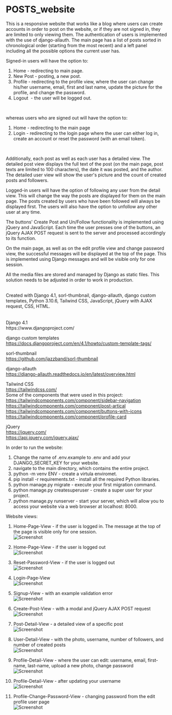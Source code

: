 # POSTS_website

This is a responsive website that works like a blog where users can create accounts in order to post on the website, or if they are not signed in, they are limited to only viewing them. The authentication of users is implemented with the use of django-allauth.
The main page has a list of posts sorted in chronological order (starting from the most recent) and a left panel including all the possible options the current user has.</br>

Signed-in users will have the option to:
1. Home - redirecting to main page. </br>
2. New Post - posting, a new post. </br>
3. Profile - redirecting to the profile view, where the user can change his/her username, email, first and last name, update the picture for the profile, and change the password. </br>
4. Logout  - the user will be logged out. </br>
</br>

whereas users who are signed out will have the option to:
1. Home - redirecting to the main page </br>
2. Login - redirecting to the login page where the user can either log in, create an account or reset the password (with an email token).</br>
</br>

Additionally, each post as well as each user has a detailed view. The detailed post view displays the full text of the post (on the main page, post texts are limited to 100 characters), the date it was posted, and the author. The detailed user view will show the user's picture and the count of created posts and followers.


Logged-in users will have the option of following any user from the detail view. This will change the way the posts are displayed for them on the main page. The posts created by users who have been followed will always be displayed first. The users will also have the option to unfollow any other user at any time.


The buttons' Create Post and Un/Follow functionality is implemented using jQuery and JavaScript. Each time the user presses one of the buttons, an jQuery AJAX POST request is sent to the server and processed accordingly to its function.


On the main page, as well as on the edit profile view and change password view, the successful messages will be displayed at the top of the page. This is implemented using Django messages and will be visible only for one session.


All the media files are stored and managed by Django as static files. This solution needs to be adjusted in order to work in production.



</br>
Created with Django 4.1, sorl-thumbnail, django-allauth, django custom templates, Python 3.10.6, Tailwind CSS, JavaScript, jQuery with AJAX request, CSS, HTML. </br>
</br>

</br>
Django 4.1 </br>
https://www.djangoproject.com/ </br>

django custom templates</br>
https://docs.djangoproject.com/en/4.1/howto/custom-template-tags/</br>

sorl-thumbnail </br>
https://github.com/jazzband/sorl-thumbnail </br>

django-allauth </br>
https://django-allauth.readthedocs.io/en/latest/overview.html </br>

Tailwind CSS </br>
https://tailwindcss.com/ </br>
Some of the components that were used in this project: </br>
https://tailwindcomponents.com/component/sidebar-navigation </br>
https://tailwindcomponents.com/component/post-artical </br>
https://tailwindcomponents.com/component/buttons-with-icons </br>
https://tailwindcomponents.com/component/profile-card </br>

jQuery </br>
https://jquery.com/ </br>
https://api.jquery.com/jquery.ajax/ </br>


In order to run the website: <br>
1. Change the name of .env.example to .env and add your DJANGO_SECRET_KEY for your website. </br>
2. navigate to the main directory, which contains the entire project. </br>
3. python -m venv ENV - create a virtula enviromet. </br>
4. pip install -r requirements.txt - install all the required Python libraries. </br>
5. python manage.py migrate - execute your first migration command. </br>
6. python manage.py createsuperuser - create a super user for your project. </br>
7. python manage.py runserver - start your server, which will allow you to access your website via a web browser at localhost: 8000. </br>



Website views:</br>

1. Home-Page-View - if the user is logged in. The message at the top of the page is visible only for one session. </br>
![Screenshot](docs/img/01-main_page_loged_in.png)

2. Home-Page-View - if the user is logged out  </br>
![Screenshot](docs/img/02-main_page_loged_out.png)

3. Reset-Password-View - if the user is logged out  </br>
![Screenshot](docs/img/03-reset_password_page.png)

4. Login-Page-View </br>
![Screenshot](docs/img/04-sign_in_page.png)

5. Signup-View - with an example validation error </br>
![Screenshot](docs/img/05-sign_up_with_validation_error.png)

6. Create-Post-View - with a modal and jQuery AJAX POST request </br>
![Screenshot](docs/img/06-modal_create_post_with_jQuery_AJAX.png)

7. Post-Detail-View - a detailed view of a specific post </br>
![Screenshot](docs/img/07-post_detail_view.png)

8. User-Detail-View - with the photo, username, number of followers, and number of created posts </br>
![Screenshot](docs/img/08-user_detail_view.png)

9. Profile-Detail-View - where the user can edit: username, email, first-name, last-name, upload a new photo, change password </br>
![Screenshot](docs/img/09-profile_detail_view.png)

10. Profile-Detail-View - after updating your username </br>
![Screenshot](docs/img/10-profile_detail_view_updated_username.png)

11. Profile-Change-Password-View - changing password from the edit profile user page </br>
![Screenshot](docs/img/11-profile_detail_view_change_password.png)